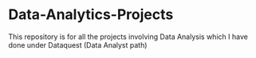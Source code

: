 # Data-Analytics-Projects
This repository is for all the projects involving Data Analysis which I have done under Dataquest (Data Analyst path)
